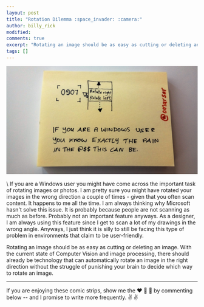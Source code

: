 ```yaml
---
layout: post
title: "Rotation Dilemma :space_invader: :camera:"
author: billy_rick
modified: 
comments: true
excerpt: "Rotating an image should be as easy as cutting or deleting an image"
tags: []
---
```


![alt text](https://github.com/omarsar/omarsar.github.io/blob/master/images/rotate.jpg?raw=true "rotation dilemma")

\\
If you are a Windows user you might have come across the important task of rotating images or photos. I am pretty sure you might have rotated your images in the wrong direction a couple of times - given that you often scan content. It happens to me all the time. I am always thinking why Microsoft hasn't solve this issue. It is probably because people are not scanning as much as before. Probably not an important feature anyways. As a designer, I am always using this feature since I get to scan a lot of my drawings in the wrong angle. Anyways, I just think it is silly to still be facing this type of problem in environments that claim to be user-friendly. 

Rotating an image should be as easy as cutting or deleting an image. With the current state of Computer Vision and image processing, there should already be technology that can automatically rotate an image in the right direction without the struggle of punishing your brain to decide which way to rotate an image. 

---
If you are enjoying these comic strips, show me the :heart: :blue_heart: :green_heart: by commenting below -- and I promise to write more frequently. :v: :v:
